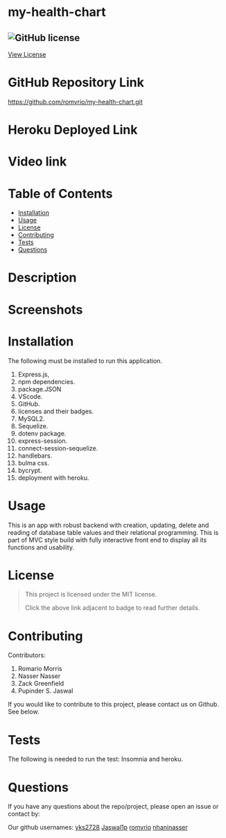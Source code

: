 # my-health-chart
 
 ## ![GitHub license](https://img.shields.io/badge/License-MIT-yellow.svg) 
[View License](https://opensource.org/licenses/MIT) 
 
 # GitHub Repository Link
 https://github.com/romvrio/my-health-chart.git

 # Heroku Deployed Link
 

 # Video link
 

 # Table of Contents
 * [Installation](#installation)
 * [Usage](#usage)
 * [License](#license)
 * [Contributing](#Contributing)
 * [Tests](#tests)
 * [Questions](#questions)
 
 # Description
 


 # Screenshots



 # Installation
  The following must be installed to run this application. 
  1. Express.js, 
  2. npm dependencies.
  3. package.JSON
  4. VScode.
  5. GitHub.
  6. licenses and their badges.
  7. MySQL2. 
  8. Sequelize.
  9. dotenv package.
  10. express-session.
  11. connect-session-sequelize.
  12. handlebars.
  13. bulma css.
  14. bycrypt.
  15. deployment with heroku.


 # Usage
 This is an app with robust backend with creation, updating, delete and reading of database table values and their relational programming. This is part of MVC style build with fully interactive front end to display all its functions and usability. 

 # License 
 > This project is licensed under the MIT license.
 >
 > Click the above link adjacent to badge to read further details.
 
 # Contributing
 Contributors: 
 1. Romario Morris
 2. Nasser Nasser 
 3. Zack Greenfield
 4. Pupinder S. Jaswal

 If you would like to contribute to this project, please contact us on Github. See below.

 # Tests
 The following is needed to run the test: Insomnia and heroku. 

 # Questions
 If you have any questions about the repo/project, please open an issue or contact by: 
 
 Our github usernames: 
 [yks2728](https://github.com/yks2728)
 [Jaswal1p](https://github.com/Jaswal1p)
 [romvrio](https://github.com/romvrio)
 [nhaninasser](https://github.com/nhaninasser)

